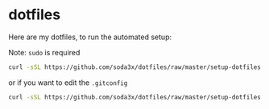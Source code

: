 # dotfiles

Here are my dotfiles, to run the automated setup:

Note: `sudo` is required

```sh
curl -sSL https://github.com/soda3x/dotfiles/raw/master/setup-dotfiles.sh | sudo bash -s <username>
```

or if you want to edit the `.gitconfig`

```sh
curl -sSL https://github.com/soda3x/dotfiles/raw/master/setup-dotfiles.sh | sudo bash -s <username> <gitconfig-name> <gitconfig-email>
```
